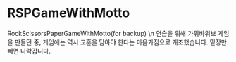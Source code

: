 # RSPGameWithMotto
RockScissorsPaperGameWithMotto(for backup)
\n
연습을 위해 가위바위보 게임을 만들던 중, 게임에는 역시 교훈을 담아야 한다는 마음가짐으로 개조했습니다.
밑장만 빼면 나락갑니다.
